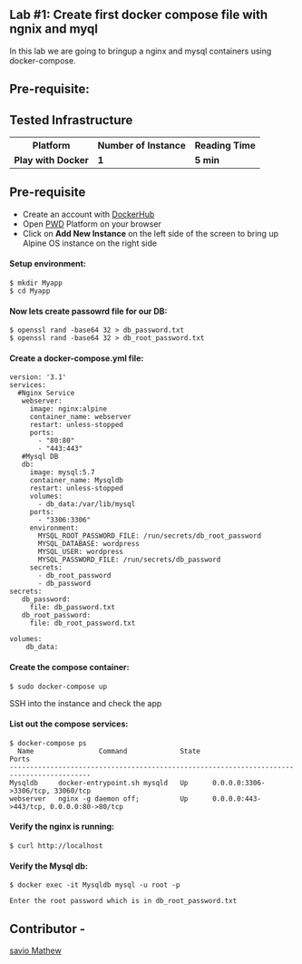 ## Lab #1: Create first docker compose file with ngnix and myql

In this lab we are going to bringup a nginx and mysql containers using docker-compose.

## Pre-requisite:

## Tested Infrastructure

<table class="tg">
  <tr>
    <th class="tg-yw4l"><b>Platform</b></th>
    <th class="tg-yw4l"><b>Number of Instance</b></th>
    <th class="tg-yw4l"><b>Reading Time</b></th>
    
  </tr>
  <tr>
    <td class="tg-yw4l"><b> Play with Docker</b></td>
    <td class="tg-yw4l"><b>1</b></td>
    <td class="tg-yw4l"><b>5 min</b></td>
    
  </tr>
  
</table>

## Pre-requisite

- Create an account with [DockerHub](https://hub.docker.com)
- Open [PWD](https://labs.play-with-docker.com/) Platform on your browser 
- Click on **Add New Instance** on the left side of the screen to bring up Alpine OS instance on the right side

#### Setup environment:
```
$ mkdir Myapp
$ cd Myapp
```

#### Now lets create passowrd file for our DB:
```
$ openssl rand -base64 32 > db_password.txt
$ openssl rand -base64 32 > db_root_password.txt
```

#### Create a docker-compose.yml file:
```
version: '3.1'
services:
  #Nginx Service
   webserver:
     image: nginx:alpine
     container_name: webserver
     restart: unless-stopped
     ports:
       - "80:80"
       - "443:443"
   #Mysql DB
   db:
     image: mysql:5.7
     container_name: Mysqldb
     restart: unless-stopped
     volumes:
       - db_data:/var/lib/mysql
     ports:
       - "3306:3306"
     environment:
       MYSQL_ROOT_PASSWORD_FILE: /run/secrets/db_root_password
       MYSQL_DATABASE: wordpress
       MYSQL_USER: wordpress
       MYSQL_PASSWORD_FILE: /run/secrets/db_password
     secrets:
       - db_root_password
       - db_password
secrets:
   db_password:
     file: db_password.txt
   db_root_password:
     file: db_root_password.txt

volumes:
    db_data:
```

#### Create the compose container:
```
$ sudo docker-compose up
```

SSH into the instance and check the app <br>
#### List out the compose services:
```
$ docker-compose ps
  Name                Command             State                    Ports
------------------------------------------------------------------------------------------
Mysqldb     docker-entrypoint.sh mysqld   Up      0.0.0.0:3306->3306/tcp, 33060/tcp
webserver   nginx -g daemon off;          Up      0.0.0.0:443->443/tcp, 0.0.0.0:80->80/tcp
```

#### Verify the nginx is running:
```
$ curl http://localhost
```

#### Verify the Mysql db:
```
$ docker exec -it Mysqldb mysql -u root -p

Enter the root password which is in db_root_password.txt
```

## Contributor -
[savio Mathew](https://www.linkedin.com/in/saviovettoor)
